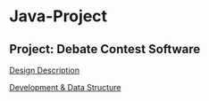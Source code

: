 # Java-Project

## Project: Debate Contest Software 

[Design Description](https://xingyu-wang02.github.io/Java-Project/Debate_Design.pdf)

[Development & Data Structure](https://xingyu-wang02.github.io/Java-Project/Debate_Develop.pdf)

